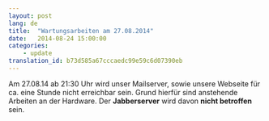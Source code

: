 ```yaml
---
layout: post
lang: de
title:  "Wartungsarbeiten am 27.08.2014"
date:   2014-08-24 15:00:00
categories:
    - update
translation_id: b73d585a67cccaedc99e59c6d07390eb
---
```

Am 27.08.14 ab 21:30 Uhr wird unser Mailserver, sowie unsere Webseite für ca. eine Stunde nicht erreichbar sein. Grund hierfür sind anstehende Arbeiten an der Hardware. Der **Jabberserver** wird davon **nicht betroffen** sein.
